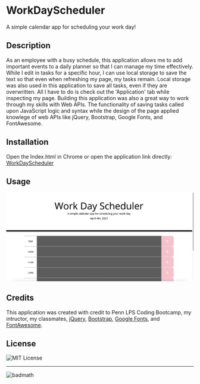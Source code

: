 # WorkDayScheduler
A simple calendar app for scheduling your work day!

## Description
As an employee with a busy schedule, this application allows me to add important events to a daily planner so that I can manage my time effectively. While I edit in tasks for a specific hour, I can use local storage to save the text so that even when refreshing my page, my tasks remain. Local storage was also used in this application to save all tasks, even if they are overwritten. All I have to do is check out the 'Application' tab while inspecting my page. Building this application was also a great way to work through my skills with Web APIs. The functionality of saving tasks called upon JavaScript logic and syntax while the design of the page applied knowlege of web APIs like jQuery, Bootstrap, Google Fonts, and FontAwesome.

## Installation
Open the Index.html in Chrome or open the application link directly: [WorkDayScheduler](https://heatherloisejackson.github.io/WorkDayScheduler/)

## Usage
![ApplicationScreenshot](https://github.com/heatherloisejackson/WorkDayScheduler/blob/main/Assets/Screen%20Shot%202021-04-04%20at%2012.10.07%20AM.png)

## Credits
This application was created with credit to Penn LPS Coding Bootcamp, my intructor, my classmates, [jQuery](https://jquery.com/), [Bootstrap](https://getbootstrap.com/), [Google Fonts](https://fonts.google.com/), and [FontAwesome](https://fontawesome.com/).

## License
![MIT License](https://img.shields.io/apm/l/vim-mode)

---

![badmath](https://img.shields.io/github/languages/top/nielsenjared/badmath)
